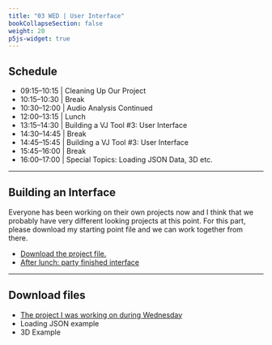 ```yaml
---
title: "03 WED | User Interface"
bookCollapseSection: false
weight: 20
p5js-widget: true
---
```


## Schedule

- 09:15–10:15 | Cleaning Up Our Project
- 10:15–10:30 | Break
- 10:30–12:00 | Audio Analysis Continued
- 12:00–13:15 | Lunch
- 13:15–14:30 | Building a VJ Tool #3: User Interface
- 14:30–14:45 | Break
- 14:45–15:45 | Building a VJ Tool #3: User Interface
- 15:45–16:00 | Break
- 16:00–17:00 | Special Topics: Loading JSON Data, 3D etc.

---

## Building an Interface

Everyone has been working on their own projects now and I think that we probably have very different looking projects at this point. For this part, please download my starting point file and we can work together from there.

- [Download the project file.](./files/wednesday_starting_point.zip)
- [After lunch: party finished interface](./files/wednesday_starting_point_done.zip)

---

## Download files

- [The project I was working on during Wednesday](#)
- Loading JSON example
- 3D Example